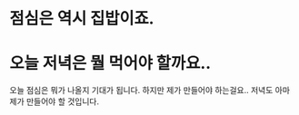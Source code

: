 # 점심은 역시 집밥이죠. 
# 오늘 저녁은 뭘 먹어야 할까요.. 
오늘 점심은 뭐가 나올지 기대가 됩니다. 
하지만 제가 만들어야 하는걸요..
저녁도 아마 제가 만들어야 할 것입니다. 
